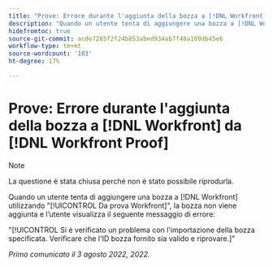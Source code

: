 ```yaml
---
title: "Prove: Errore durante l'aggiunta della bozza a [!DNL Workfront] da [!DNL Workfront] Proof"
description: "Quando un utente tenta di aggiungere una bozza a [!DNL Workfront] utilizzando [!UICONTROL Da prova Workfront] la bozza non viene aggiunta e l’utente visualizza un messaggio di errore."
hidefromtoc: true
source-git-commit: acde7285f2f24b853abed934ab7f48a109db45e6
workflow-type: tm+mt
source-wordcount: '103'
ht-degree: 17%

---
```



# Prove: Errore durante l&#39;aggiunta della bozza a [!DNL Workfront] da [!DNL Workfront Proof]

<!-- This issue is on both WF and proof known issue pages -->

>[!NOTE]
>
>La questione è stata chiusa perché non è stato possibile riprodurla.

Quando un utente tenta di aggiungere una bozza a [!DNL Workfront] utilizzando &quot;[!UICONTROL Da prova Workfront]&quot;, la bozza non viene aggiunta e l’utente visualizza il seguente messaggio di errore:

&quot;[!UICONTROL Si è verificato un problema con l&#39;importazione della bozza specificata. Verificare che l&#39;ID bozza fornito sia valido e riprovare.]&quot;

_Primo comunicato il 3 agosto 2022, 2022._

